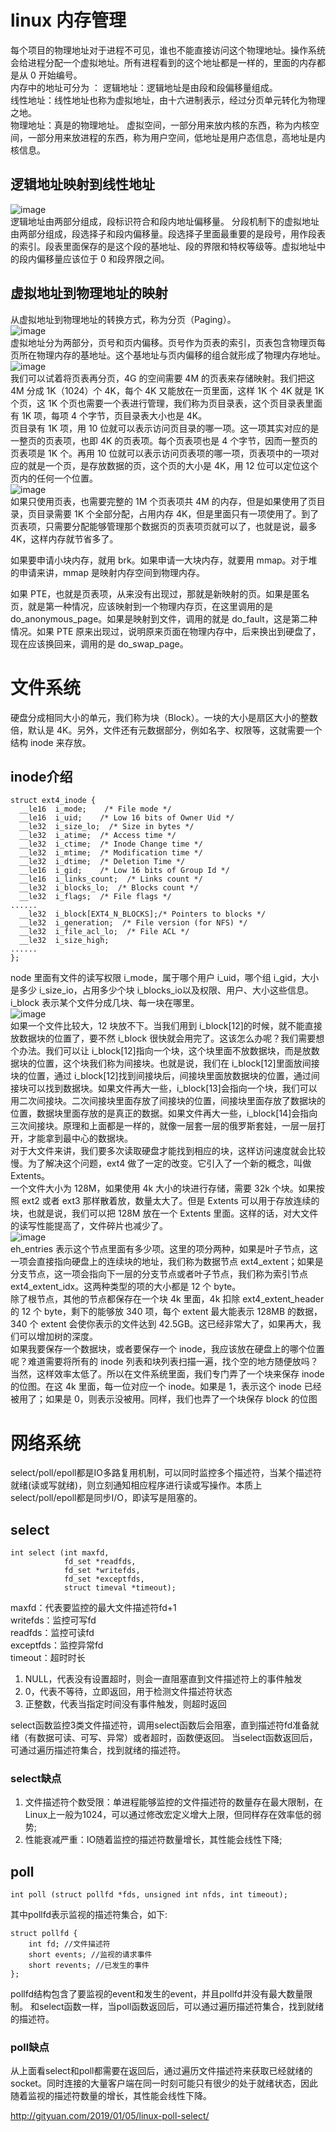 # linux 内存管理

每个项目的物理地址对于进程不可见，谁也不能直接访问这个物理地址。操作系统会给进程分配一个虚拟地址。所有进程看到的这个地址都是一样的，里面的内存都是从 0 开始编号。  
内存中的地址可分为 ： 
  逻辑地址：逻辑地址是由段和段偏移量组成。  
  线性地址：线性地址也称为虚拟地址，由十六进制表示，经过分页单元转化为物理之地。  
  物理地址：真是的物理地址。 
虚拟空间，一部分用来放内核的东西，称为内核空间，一部分用来放进程的东西，称为用户空间，低地址是用户态信息，高地址是内核信息。
## 逻辑地址映射到线性地址
![image](https://github.com/yanlongLv/notes/blob/main/linux/picture/duan1.jpg)   
逻辑地址由两部分组成，段标识符合和段内地址偏移量。 
分段机制下的虚拟地址由两部分组成，段选择子和段内偏移量。段选择子里面最重要的是段号，用作段表的索引。段表里面保存的是这个段的基地址、段的界限和特权等级等。虚拟地址中的段内偏移量应该位于 0 和段界限之间。  

## 虚拟地址到物理地址的映射    

从虚拟地址到物理地址的转换方式，称为分页（Paging）。  
![image](https://github.com/yanlongLv/notes/blob/main/linux/picture/xuni1.jpg)  
虚拟地址分为两部分，页号和页内偏移。页号作为页表的索引，页表包含物理页每页所在物理内存的基地址。这个基地址与页内偏移的组合就形成了物理内存地址。  
![image](https://github.com/yanlongLv/notes/blob/main/linux/picture/yishe.jpg)  
我们可以试着将页表再分页，4G 的空间需要 4M 的页表来存储映射。我们把这 4M 分成 1K（1024）个 4K，每个 4K 又能放在一页里面，这样 1K 个 4K 就是 1K 个页，这 1K 个页也需要一个表进行管理，我们称为页目录表，这个页目录表里面有 1K 项，每项 4 个字节，页目录表大小也是 4K。  
页目录有 1K 项，用 10 位就可以表示访问页目录的哪一项。这一项其实对应的是一整页的页表项，也即 4K 的页表项。每个页表项也是 4 个字节，因而一整页的页表项是 1K 个。再用 10 位就可以表示访问页表项的哪一项，页表项中的一项对应的就是一个页，是存放数据的页，这个页的大小是 4K，用 12 位可以定位这个页内的任何一个位置。  
![image](https://github.com/yanlongLv/notes/blob/main/linux/picture/page.jpg)  
如果只使用页表，也需要完整的 1M 个页表项共 4M 的内存，但是如果使用了页目录，页目录需要 1K 个全部分配，占用内存 4K，但是里面只有一项使用了。到了页表项，只需要分配能够管理那个数据页的页表项页就可以了，也就是说，最多 4K，这样内存就节省多了。  

如果要申请小块内存，就用 brk。如果申请一大块内存，就要用 mmap。对于堆的申请来讲，mmap 是映射内存空间到物理内存。

如果 PTE，也就是页表项，从来没有出现过，那就是新映射的页。如果是匿名页，就是第一种情况，应该映射到一个物理内存页，在这里调用的是 do_anonymous_page。如果是映射到文件，调用的就是 do_fault，这是第二种情况。如果 PTE 原来出现过，说明原来页面在物理内存中，后来换出到硬盘了，现在应该换回来，调用的是 do_swap_page。  
# 文件系统
硬盘分成相同大小的单元，我们称为块（Block）。一块的大小是扇区大小的整数倍，默认是 4K。另外，文件还有元数据部分，例如名字、权限等，这就需要一个结构 inode 来存放。
## inode介绍
```
struct ext4_inode {
  __le16  i_mode;    /* File mode */
  __le16  i_uid;    /* Low 16 bits of Owner Uid */
  __le32  i_size_lo;  /* Size in bytes */
  __le32  i_atime;  /* Access time */
  __le32  i_ctime;  /* Inode Change time */
  __le32  i_mtime;  /* Modification time */
  __le32  i_dtime;  /* Deletion Time */
  __le16  i_gid;    /* Low 16 bits of Group Id */
  __le16  i_links_count;  /* Links count */
  __le32  i_blocks_lo;  /* Blocks count */
  __le32  i_flags;  /* File flags */
......
  __le32  i_block[EXT4_N_BLOCKS];/* Pointers to blocks */
  __le32  i_generation;  /* File version (for NFS) */
  __le32  i_file_acl_lo;  /* File ACL */
  __le32  i_size_high;
......
};
```

node 里面有文件的读写权限 i_mode，属于哪个用户 i_uid，哪个组 i_gid，大小是多少 i_size_io，占用多少个块 i_blocks_io以及权限、用户、大小这些信息。i_block 表示某个文件分成几块、每一块在哪里。  
![image](https://github.com/yanlongLv/notes/blob/main/linux/picture/fileblock.jpg)  
如果一个文件比较大，12 块放不下。当我们用到 i_block[12]的时候，就不能直接放数据块的位置了，要不然 i_block 很快就会用完了。这该怎么办呢？我们需要想个办法。我们可以让 i_block[12]指向一个块，这个块里面不放数据块，而是放数据块的位置，这个块我们称为间接块。也就是说，我们在 i_block[12]里面放间接块的位置，通过 i_block[12]找到间接块后，间接块里面放数据块的位置，通过间接块可以找到数据块。如果文件再大一些，i_block[13]会指向一个块，我们可以用二次间接块。二次间接块里面存放了间接块的位置，间接块里面存放了数据块的位置，数据块里面存放的是真正的数据。如果文件再大一些，i_block[14]会指向三次间接块。原理和上面都是一样的，就像一层套一层的俄罗斯套娃，一层一层打开，才能拿到最中心的数据块。  
对于大文件来讲，我们要多次读取硬盘才能找到相应的块，这样访问速度就会比较慢。为了解决这个问题，ext4 做了一定的改变。它引入了一个新的概念，叫做 Extents。  
一个文件大小为 128M，如果使用 4k 大小的块进行存储，需要 32k 个块。如果按照 ext2 或者 ext3 那样散着放，数量太大了。但是 Extents 可以用于存放连续的块，也就是说，我们可以把 128M 放在一个 Extents 里面。这样的话，对大文件的读写性能提高了，文件碎片也减少了。  
![image](https://github.com/yanlongLv/notes/blob/main/linux/picture/exents.jpg)  
eh_entries 表示这个节点里面有多少项。这里的项分两种，如果是叶子节点，这一项会直接指向硬盘上的连续块的地址，我们称为数据节点 ext4_extent；如果是分支节点，这一项会指向下一层的分支节点或者叶子节点，我们称为索引节点 ext4_extent_idx。这两种类型的项的大小都是 12 个 byte。  
除了根节点，其他的节点都保存在一个块 4k 里面，4k 扣除 ext4_extent_header 的 12 个 byte，剩下的能够放 340 项，每个 extent 最大能表示 128MB 的数据，340 个 extent 会使你表示的文件达到 42.5GB。这已经非常大了，如果再大，我们可以增加树的深度。  
如果我要保存一个数据块，或者要保存一个 inode，我应该放在硬盘上的哪个位置呢？难道需要将所有的 inode 列表和块列表扫描一遍，找个空的地方随便放吗？当然，这样效率太低了。所以在文件系统里面，我们专门弄了一个块来保存 inode 的位图。在这 4k 里面，每一位对应一个 inode。如果是 1，表示这个 inode 已经被用了；如果是 0，则表示没被用。同样，我们也弄了一个块保存 block 的位图

# 网络系统  
select/poll/epoll都是IO多路复用机制，可以同时监控多个描述符，当某个描述符就绪(读或写就绪)，则立刻通知相应程序进行读或写操作。本质上select/poll/epoll都是同步I/O，即读写是阻塞的。  
## select
```
int select (int maxfd, 
            fd_set *readfds, 
            fd_set *writefds, 
            fd_set *exceptfds, 
            struct timeval *timeout);
```
maxfd：代表要监控的最大文件描述符fd+1  
writefds：监控可写fd  
readfds：监控可读fd  
exceptfds：监控异常fd  
timeout：超时时长  
   1. NULL，代表没有设置超时，则会一直阻塞直到文件描述符上的事件触发
   2. 0，代表不等待，立即返回，用于检测文件描述符状态
   3. 正整数，代表当指定时间没有事件触发，则超时返回  

select函数监控3类文件描述符，调用select函数后会阻塞，直到描述符fd准备就绪（有数据可读、可写、异常）或者超时，函数便返回。 当select函数返回后，可通过遍历描述符集合，找到就绪的描述符。

### select缺点
 1. 文件描述符个数受限：单进程能够监控的文件描述符的数量存在最大限制，在Linux上一般为1024，可以通过修改宏定义增大上限，但同样存在效率低的弱势;
 2. 性能衰减严重：IO随着监控的描述符数量增长，其性能会线性下降; 

 ## poll

 ```
 int poll (struct pollfd *fds, unsigned int nfds, int timeout);
 ```
其中pollfd表示监视的描述符集合，如下:
```
struct pollfd {
    int fd; //文件描述符
    short events; //监视的请求事件
    short revents; //已发生的事件
};
```
pollfd结构包含了要监视的event和发生的event，并且pollfd并没有最大数量限制。 和select函数一样，当poll函数返回后，可以通过遍历描述符集合，找到就绪的描述符。  
### poll缺点  
从上面看select和poll都需要在返回后，通过遍历文件描述符来获取已经就绪的socket。同时连接的大量客户端在同一时刻可能只有很少的处于就绪状态，因此随着监视的描述符数量的增长，其性能会线性下降。


http://gityuan.com/2019/01/05/linux-poll-select/
